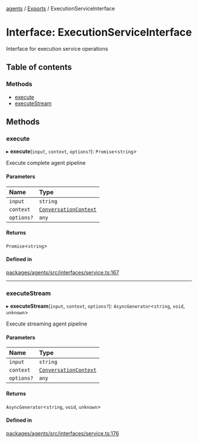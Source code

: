 <!-- 
 ⚠️  AUTO-GENERATED FILE - DO NOT EDIT MANUALLY
 This file is automatically generated by scripts/docs-generator.js
 To make changes, edit the source TypeScript files or update the generator script
-->

[agents](../../) / [Exports](../modules) / ExecutionServiceInterface

# Interface: ExecutionServiceInterface

Interface for execution service operations

## Table of contents

### Methods

- [execute](ExecutionServiceInterface#execute)
- [executeStream](ExecutionServiceInterface#executestream)

## Methods

### execute

▸ **execute**(`input`, `context`, `options?`): `Promise`\<`string`\>

Execute complete agent pipeline

#### Parameters

| Name | Type |
| :------ | :------ |
| `input` | `string` |
| `context` | [`ConversationContext`](ConversationContext) |
| `options?` | `any` |

#### Returns

`Promise`\<`string`\>

#### Defined in

[packages/agents/src/interfaces/service.ts:167](https://github.com/woojubb/robota/blob/c50179e56752f80ea03c64201e29ab12275152bf/packages/agents/src/interfaces/service.ts#L167)

___

### executeStream

▸ **executeStream**(`input`, `context`, `options?`): `AsyncGenerator`\<`string`, `void`, `unknown`\>

Execute streaming agent pipeline

#### Parameters

| Name | Type |
| :------ | :------ |
| `input` | `string` |
| `context` | [`ConversationContext`](ConversationContext) |
| `options?` | `any` |

#### Returns

`AsyncGenerator`\<`string`, `void`, `unknown`\>

#### Defined in

[packages/agents/src/interfaces/service.ts:176](https://github.com/woojubb/robota/blob/c50179e56752f80ea03c64201e29ab12275152bf/packages/agents/src/interfaces/service.ts#L176)
